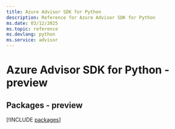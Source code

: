 ```yaml
---
title: Azure Advisor SDK for Python
description: Reference for Azure Advisor SDK for Python
ms.date: 03/12/2025
ms.topic: reference
ms.devlang: python
ms.service: advisor
---
```

# Azure Advisor SDK for Python - preview
## Packages - preview
[!INCLUDE [packages](advisor-index.md)]
